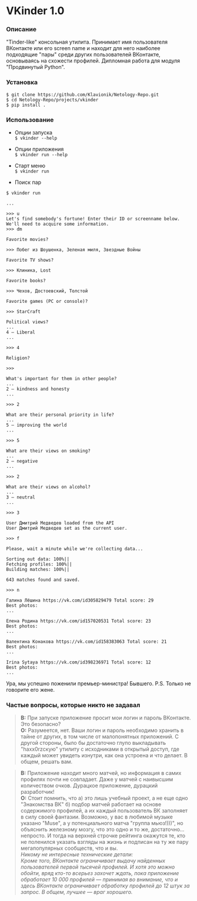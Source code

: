 # VKinder 1.0

### Описание

"Tinder-like" консольная утилита. Принимает имя пользователя ВКонтакте
или его screen name и находит для него наиболее подходящие "пары" 
среди других пользователей ВКонтакте, основываясь на схожести профилей.
Дипломная работа для модуля "Продвинутый Python".

### Установка

`$ git clone https://github.com/Klavionik/Netology-Repo.git`  
`$ cd Netology-Repo/projects/vkinder`  
`$ pip install .`

### Использование

* Опции запуска  
`$ vkinder --help`

* Опции приложения  
`$ vkinder run --help`

* Старт меню  
`$ vkinder run`

* Поиск пар
```
$ vkinder run

...

>>> u
Let's find somebody's fortune! Enter their ID or screenname below.
We'll need to acquire some information.
>>> dm

Favorite movies?

>>> Побег из Шоушенка, Зеленая миля, Звездные Войны

Favorite TV shows?

>>> Клиника, Lost

Favorite books?

>>> Чехов, Достоевский, Толстой

Favorite games (PC or console)?

>>> StarCraft

Political views?
...
4 – Liberal
...

>>> 4

Religion?

>>>

What's important for them in other people?
...
2 – kindness and honesty
...

>>> 2

What are their personal priority in life? 
...
5 – improving the world
...

>>> 5

What are their views on smoking? 
...
2 – negative
...

>>> 2

What are their views on alcohol?
...
3 – neutral
...

>>> 3

User Дмитрий Медведев loaded from the API
User Дмитрий Медведев set as the current user.

>>> f

Please, wait a minute while we're collecting data...

Sorting out data: 100%||
Fetching profiles: 100%||
Building matches: 100%||

643 matches found and saved.

>>> n

Галина Лёшина https://vk.com/id305829479 Total score: 29
Best photos:
...

Елена Родина https://vk.com/id157020531 Total score: 23
Best photos:
...

Валентина Конакова https://vk.com/id158383063 Total score: 21
Best photos:
...

Irina Sytaya https://vk.com/id398236971 Total score: 12
Best photos:
...
```

Ура, мы успешно поженили премьер-министра! Бывшего.
P.S. Только не говорите его жене.

### Частые вопросы, которые никто не задавал

>**В:** При запуске приложение просит мои логин и пароль ВКонтакте. Это безопасно?  
**О:** Разумеется, нет. Ваши логин и пароль необходимо хранить в тайне от других,
в том числе от малопонятных приложений. С другой стороны, было бы достаточно глупо
выкладывать "haxx0rzскую" утилиту с исходниками в открытый доступ, где каждый может увидеть изнутри,
как она устроена и что делает. В общем, решать вам.

>**В:** Приложение находит много матчей, но информация в самих профилях почти не совпадает.
Даже у матчей с наивысшим количеством очков. Дурацкое приложение, дурацкий разработчик!  
**О:** Стоит помнить, что а) это лишь учебный проект, а не еще одно "Знакомства ВК"
б) подбор матчей работает на основе содержимого профилей, а их каждый пользователь ВК заполняет
в силу своей фантазии. Возможно, у вас в любимой музыке указано "Muse", а у потенциального матча "группа мьюз!)))", 
но объяснить железному мозгу, что это одно и то же, достаточно... непросто. И тогда на верхней
строчке рейтинга окажутся те, кто не поленился указать взгляды на жизнь и подписан на ту же пару
мегапопулярных сообществ, что и вы.  
_Никому не интересные технические детали:  
Кроме того, ВКонтакте ограничивает выдачу найденных пользователей первой тысячей профилей. 
И хотя это можно обойти, вряд кто-то всерьез захочет ждать, пока приложение обработает 10 000 профилей — 
принимая во внимание, что и здесь ВКонтакте ограничивает обработку профилей до 12 штук за запрос. 
В общем, лучшее — враг хорошего._
